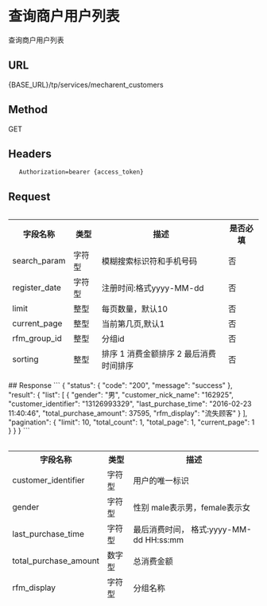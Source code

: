 # 查询商户用户列表

 查询商户用户列表

## URL
   {BASE_URL}/tp/services/mecharent_customers

## Method
   GET

## Headers
```
   Authorization=bearer {access_token}
```

## Request
```
```
<table data-tablesaw-sortable>
    <thead>
        <tr>
            <th data-tablesaw-sortable-col data-tablesaw-sortable-default-col>字段名称</th>
            <th data-tablesaw-sortable-col>类型</th>
            <th data-tablesaw-sortable-col>描述</th>
            <th data-tablesaw-sortable-col>是否必填</th>
        </tr>
		<tr>
            <td>search_param</th>
            <td>字符型</th>
            <td>模糊搜索标识符和手机号码</th>
            <td>否</th>
        </tr>
		<tr>
            <td>register_date</th>
            <td>字符型</th>
            <td>注册时间:格式yyyy-MM-dd</th>
            <td>否</th>
        </tr>
		<tr>
            <td>limit</th>
            <td>整型</th>
            <td>每页数量，默认10</th>
            <td>否</th>
        </tr>
		<tr>
            <td>current_page</th>
            <td>整型</th>
            <td>当前第几页,默认1</th>
            <td>否</th>
        </tr>
		<tr>
            <td>rfm_group_id</th>
            <td>整型</th>
            <td>分组id</th>
            <td>否</th>
        </tr>
		<tr>
            <td>sorting</th>
            <td>整型</th>
            <td>排序 1 消费金额排序 2 最后消费时间排序</th>
			<td>否</th>
        </tr>
    </thead>
<table>
## Response
```
{
  "status": {
    "code": "200",
    "message": "success"
  },
  "result": {
    "list": [
      {
        "gender": "男",
        "customer_nick_name": "162925",
        "customer_identifier": "13126993329",
        "last_purchase_time": "2016-02-23 11:40:46",
        "total_purchase_amount": 37595,
        "rfm_display": "流失顾客"
	  }
    ],
    "pagination": {
      "limit": 10,
      "total_count": 1,
      "total_page": 1,
      "current_page": 1
    }
  }
}
```
<table data-tablesaw-sortable>
    <thead>
        <tr>
            <th data-tablesaw-sortable-col data-tablesaw-sortable-default-col>字段名称</th>
            <th data-tablesaw-sortable-col>类型</th>
            <th data-tablesaw-sortable-col>描述</th>
        </tr>
		<tr>
            <td>customer_identifier</th>
            <td>字符型</th>
            <td>用户的唯一标识</th>
        </tr>
		<tr>
            <td>gender</th>
            <td>字符型</th>
            <td>性别 male表示男，female表示女</th>
        </tr>
		<tr>
            <td>last_purchase_time</th>
            <td>字符型</th>
            <td>最后消费时间， 格式:yyyy-MM-dd HH:ss:mm</th>
        </tr>
		<tr>
            <td>total_purchase_amount</th>
            <td>数字型</th>
            <td>总消费金额</th>
        </tr>
		<tr>
            <td>rfm_display</th>
            <td>字符型</th>
            <td>分组名称</th>
        </tr>
    </thead>
<table>
